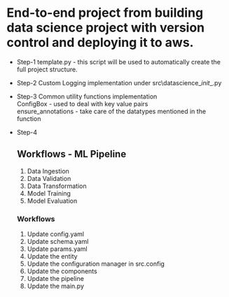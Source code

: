 # End-to-end project from building data science project with version control and deploying it to aws.
- Step-1 template.py - this script will be used to automatically create the full project structure.  
- Step-2 Custom Logging implementation under src\datascience\__init__.py  
- Step-3 Common utility functions implementation  
    ConfigBox - used to deal with key value pairs  
    ensure_annotations - take care of the datatypes mentioned in the function
- Step-4
    ## Workflows - ML Pipeline
    1. Data Ingestion
    2. Data Validation
    3. Data Transformation
    4. Model Training
    5. Model Evaluation

    ### Workflows
    1. Update config.yaml
    2. Update schema.yaml
    3. Update params.yaml
    4. Update the entity
    5. Update the configuration manager in src.config
    6. Update the components
    7. Update the pipeline
    8. Update the main.py
    
     
